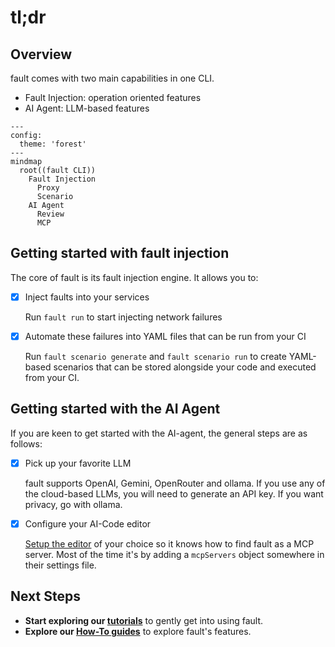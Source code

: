 # tl;dr

## Overview

<span class="f">fault</span> comes with two main capabilities in one CLI.

* Fault Injection: operation oriented features
* AI Agent: LLM-based features

```mermaid
---
config:
  theme: 'forest'
---
mindmap
  root((fault CLI))
    Fault Injection
      Proxy
      Scenario
    AI Agent
      Review
      MCP
```


## Getting started with fault injection

The core of <span class="f">fault</span> is its fault injection engine. It
allows you to:


-   [X] Inject faults into your services

    Run `fault run` to start injecting network failures

-   [X] Automate these failures into YAML files that can be run from your CI

    Run `fault scenario generate` and `fault scenario run` to create
    YAML-based scenarios that can be stored alongside your code and executed
    from your CI.


## Getting started with the AI Agent

If you are keen to get started with the AI-agent, the general steps are as
follows:

-   [X] Pick up your favorite LLM

    <span class="f">fault</span> supports OpenAI, Gemini, OpenRouter and ollama.
    If you use any of the cloud-based LLMs, you will need to generate an API
    key. If you want privacy, go with ollama.

-   [X] Configure your AI-Code editor

    [Setup the editor](../how-to/agent/llm-configuration.md) of your choice so
    it knows how to find fault as a MCP server. Most of the time it's by adding
    a `mcpServers` object somewhere in their settings file.


## Next Steps

* **Start exploring our [tutorials](getting-started.md)** to gently get into using <span class="f">fault</span>.
* **Explore our [How-To guides](../how-to/proxy/faults/configure-latency.md)** to explore <span class="f">fault</span>'s features.
